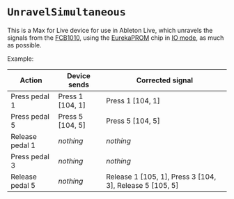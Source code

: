 # `UnravelSimultaneous`

This is a Max for Live device for use in Ableton Live, which unravels the
signals from the [FCB1010](https://www.behringer.com/product.html?modelCode=0715-AAA#),
using the [EurekaPROM](https://www.eurekasound.com/eurekaprom) chip in
[IO mode](https://www.eurekasound.com/eurekaprom/io), as much as possible.

Example:

Action          | Device sends     | Corrected signal
--------------- | ---------------- | ----------------
Press pedal 1   | Press 1 [104, 1] | Press 1 [104, 1]
Press pedal 5   | Press 5 [104, 5] | Press 5 [104, 5]
Release pedal 1 | _nothing_        | _nothing_
Press pedal 3   | _nothing_        | _nothing_
Release pedal 5 | _nothing_        | Release 1 [105, 1], Press 3 [104, 3], Release 5 [105, 5]


